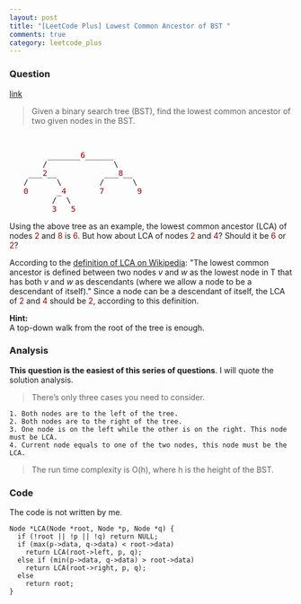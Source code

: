 ```yaml
---
layout: post
title: "[LeetCode Plus] Lowest Common Ancestor of BST "
comments: true
category: leetcode_plus
---
```


### Question

[link](http://leetcode.com/2011/07/lowest-common-ancestor-of-a-binary-search-tree.html)

<div class="entry bg-color bg-img font-color">
    <blockquote class="bg-color bg-img font-color">
        <p class="font-color bg-color bg-img">Given a binary search tree (BST), find the lowest common ancestor of two given nodes in the BST.</p>
    </blockquote>
    <p class="font-color bg-color bg-img"><span id="more-782" class="font-color"></span>
        <br>
    </p><pre class="bg-color bg-img font-color">        _______<span style="color: #990000;" class="font-color">6</span>______
       /              \
    ___<span style="color: #990000;" class="font-color">2</span>__          ___<span style="color: #990000;" class="font-color">8</span>__
   /      \        /      \
   <span style="color: #990000;" class="font-color">0</span>      _<span style="color: #990000;" class="font-color">4       7       9</span>
         /  \
         <span style="color: #990000;" class="font-color">3   5</span></pre>
    <p class="font-color bg-color bg-img">Using the above tree as an example, the lowest common ancestor (LCA) of nodes <span style="color: #990000;" class="font-color">2</span> and <span style="color: #990000;" class="font-color bg-color bg-img">8</span> is <span style="color: #990000;" class="font-color">6</span>. But how about LCA of nodes <span style="color: #990000;" class="font-color">2</span> and <span style="color: #990000;" class="font-color">4</span>? Should it be <span style="color: #990000;" class="font-color">6</span> or <span style="color: #990000;" class="font-color">2</span>?</p>
    <p class="font-color bg-color bg-img">According to the <a href="http://en.wikipedia.org/wiki/Least_common_ancestor" class="font-color">definition of LCA on  Wikipedia</a>: "The lowest common ancestor is defined between two nodes <em>v</em> and <em>w</em> as the lowest node in T that has both <em>v</em> and <em>w</em> as descendants (where we allow a node to be a descendant of itself)." Since a node can be a descendant of itself, the LCA of <span style="color: #990000;" class="font-color">2</span> and <span style="color: #990000;" class="font-color">4</span> should be <span style="color: #990000;" class="font-color">2</span>, according to this definition.</p>
    <p class="font-color bg-color bg-img"><strong>Hint:</strong>
        <br>A top-down walk from the root of the tree is enough.</p>
</div>

### Analysis

**This question is the easiest of this series of questions**. I will quote the solution analysis.

> There’s only three cases you need to consider.

    1. Both nodes are to the left of the tree.
    2. Both nodes are to the right of the tree.
    3. One node is on the left while the other is on the right. This node must be LCA.
    4. Current node equals to one of the two nodes, this node must be the LCA.

> The run time complexity is O(h), where h is the height of the BST.

### Code

The code is not written by me.

    Node *LCA(Node *root, Node *p, Node *q) {
      if (!root || !p || !q) return NULL;
      if (max(p->data, q->data) < root->data)
        return LCA(root->left, p, q);
      else if (min(p->data, q->data) > root->data)
        return LCA(root->right, p, q);
      else
        return root;
    }
